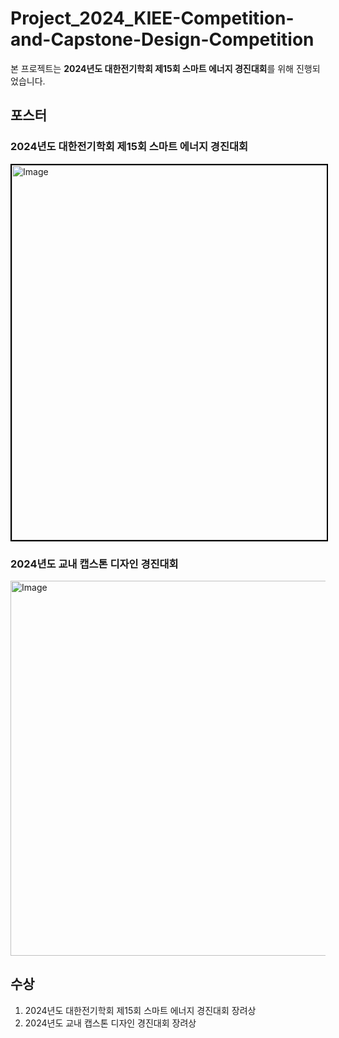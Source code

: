 # Project_2024_KIEE-Competition-and-Capstone-Design-Competition

  본 프로젝트는 **2024년도 대한전기학회 제15회 스마트 에너지 경진대회**를 위해 진행되었습니다.



  
## 포스터



  

### 2024년도 대한전기학회 제15회 스마트 에너지 경진대회
<img width="600" alt="Image" style="border: 2px solid black;" src="https://github.com/user-attachments/assets/0c3f2af6-a838-4462-9ae5-0cac8bc68749">

### 2024년도 교내 캡스톤 디자인 경진대회
<img width="600" alt="Image" src="https://github.com/user-attachments/assets/e7a0385b-4b73-436a-8fbc-01c561ebb637">

## 수상
1. 2024년도 대한전기학회 제15회 스마트 에너지 경진대회 장려상
2. 2024년도 교내 캡스톤 디자인 경진대회 장려상
